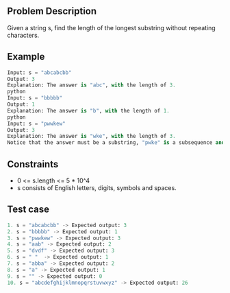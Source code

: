 ## Problem Description

Given a string s, find the length of the longest substring without repeating characters.

## Example
```py
Input: s = "abcabcbb"
Output: 3
Explanation: The answer is "abc", with the length of 3.
python
Input: s = "bbbbb"
Output: 1
Explanation: The answer is "b", with the length of 1.
python
Input: s = "pwwkew"
Output: 3
Explanation: The answer is "wke", with the length of 3.
Notice that the answer must be a substring, "pwke" is a subsequence and not a substring.
```
## Constraints

- 0 <= s.length <= 5 * 10^4
- s consists of English letters, digits, symbols and spaces.

## Test case
```py
1. s = "abcabcbb" -> Expected output: 3
2. s = "bbbbb" -> Expected output: 1
3. s = "pwwkew" -> Expected output: 3
4. s = "aab" -> Expected output: 2
5. s = "dvdf" -> Expected output: 3
6. s = " "  -> Expected output: 1
7. s = "abba" -> Expected output: 2
8. s = "a" -> Expected output: 1
9. s = "" -> Expected output: 0
10. s = "abcdefghijklmnopqrstuvwxyz" -> Expected output: 26
```